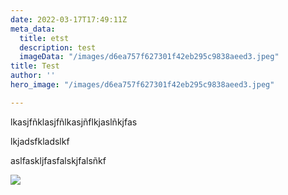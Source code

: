 ```yaml
---
date: 2022-03-17T17:49:11Z
meta_data:
  title: etst
  description: test
  imageData: "/images/d6ea757f627301f42eb295c9838aeed3.jpeg"
title: Test
author: ''
hero_image: "/images/d6ea757f627301f42eb295c9838aeed3.jpeg"

---
```

lkasjfñklasjfñlkasjñflkjaslñkjfas

lkjadsfkladslkf

aslfaskljfasfalskjfalsñkf

![](/images/d6ea757f627301f42eb295c9838aeed3.jpeg)